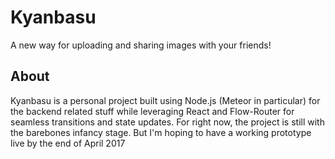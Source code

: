 # Kyanbasu

A new way for uploading and sharing images with your friends!

## About

Kyanbasu is a personal project built using Node.js (Meteor in particular) for the backend related stuff while leveraging React and Flow-Router for seamless transitions and state updates. For right now, the project is still with the barebones infancy stage. But I'm hoping to have a working prototype live by the end of April 2017